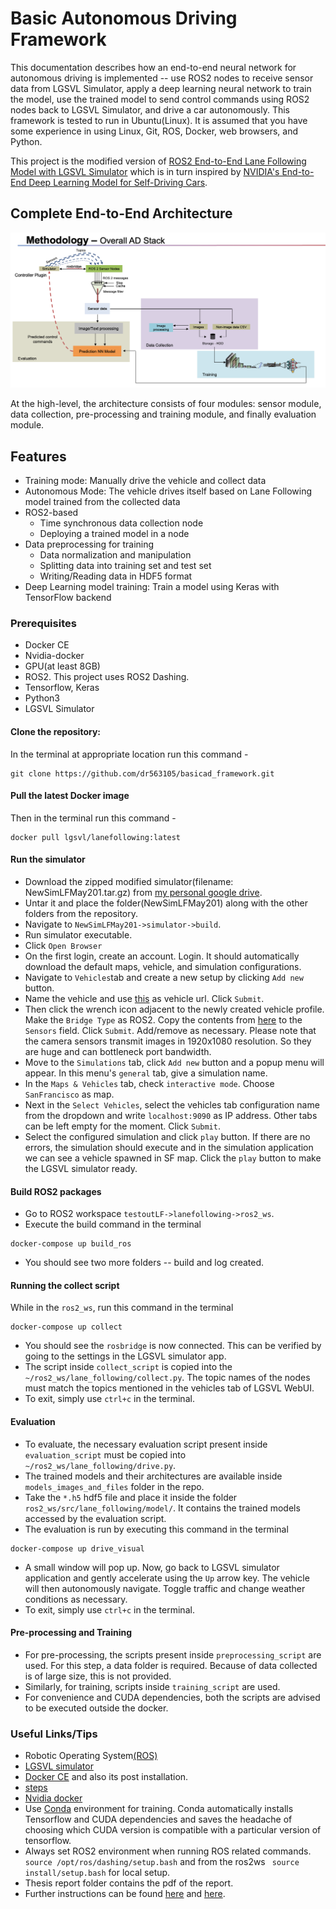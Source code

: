 # Basic Autonomous Driving Framework
This documentation describes how an end-to-end neural network for autonomous driving is
implemented -- use ROS2 nodes to receive sensor data from LGSVL Simulator,
apply a deep learning neural network to train the model, use the trained model to send
control commands using ROS2 nodes back to LGSVL Simulator, and drive a car autonomously. This framework
is tested to run in Ubuntu(Linux). It is assumed that you have some experience in using
Linux, Git, ROS, Docker, web browsers, and Python.

This project is the modified version of [ROS2 End-to-End Lane Following Model with LGSVL
Simulator](https://www.lgsvlsimulator.com/docs/lane-following/) which is in turn inspired by [NVIDIA's
End-to-End Deep Learning Model for Self-Driving
Cars](https://developer.nvidia.com/blog/deep-learning-self-driving-cars/).

## Complete End-to-End Architecture
![here](https://github.com/dr563105/basicad_framework/blob/main/autonomous_driving_framework_architecture.png)

At the high-level, the architecture consists of four modules: sensor module, data collection,
pre-processing and training module, and finally evaluation module. 

## Features
* Training mode: Manually drive the vehicle and collect data
*  Autonomous Mode: The vehicle drives itself based on Lane Following model trained from the collected data
* ROS2-based
    * Time synchronous data collection node
    * Deploying a trained model in a node
* Data preprocessing for training
    * Data normalization and manipulation
    * Splitting data into training set and test set
    * Writing/Reading data in HDF5 format
* Deep Learning model training: Train a model using Keras with TensorFlow backend

### Prerequisites
* Docker CE
* Nvidia-docker
* GPU(at least 8GB)
* ROS2. This project uses ROS2 Dashing.
* Tensorflow, Keras
* Python3
* LGSVL Simulator


#### Clone the repository:
In the terminal at appropriate location run this command - 
```
git clone https://github.com/dr563105/basicad_framework.git
```
#### Pull the latest Docker image
Then in the terminal run this command -
```
docker pull lgsvl/lanefollowing:latest
```
#### Run the simulator
* Download the zipped modified simulator(filename: NewSimLFMay201.tar.gz) from [my personal google
drive](https://drive.google.com/file/d/14uIQBWeLkpzo5qYN1Thi1ka_OnYPITTC/view?usp=sharing). 
* Untar it and place the folder(NewSimLFMay201) along with the other folders from the repository.
* Navigate to `NewSimLFMay201->simulator->build`.
* Run simulator executable.
* Click `Open Browser`
* On the first login, create an account. Login. It should automatically download the
  default maps, vehicle, and simulation configurations.
* Navigate to `Vehicles`tab and create a new setup by clicking `Add new` button.
* Name the vehicle and use
  [this](https://assets.lgsvlsimulator.com/4eb6f2f8c293b00c4fed413a844cf3e4ffe7015d/vehicle_Jaguar2015XE)
  as vehicle url. Click `Submit`.
* Then click the wrench icon adjacent to the newly created vehicle profile. Make the
  `Bridge Type` as ROS2. Copy the contents from [here](https://github.com/dr563105/basicad_framework/blob/main/sensor_parameters.json) to the `Sensors` field. Click
  `Submit`. Add/remove as necessary. Please note that the camera sensors transmit images
  in 1920x1080 resolution. So they are huge and can bottleneck port bandwidth.
* Move to the `Simulations` tab, click `Add new` button and a popup menu will appear. In
  this menu's `general` tab, give a simulation name. 
* In the `Maps & Vehicles` tab, check `interactive mode`. Choose `SanFrancisco` as map.
* Next in the `Select Vehicles`, select the vehicles tab configuration name from the dropdown and write `localhost:9090` as IP address.
Other tabs can be left empty for the moment. Click `Submit`. 
* Select the configured simulation and click `play` button. If there are no errors, the
  simulation should execute and in the simulation application we can see a vehicle spawned
  in SF map. Click the `play` button to make the LGSVL simulator ready.

#### Build ROS2 packages
* Go to ROS2 workspace `testoutLF->lanefollowing->ros2_ws`.
* Execute the build command in the terminal
```
docker-compose up build_ros
```
* You should see two more folders -- build and log created. 

#### Running the collect script
While in the `ros2_ws`, run this command in the terminal
```
docker-compose up collect
```
* You should see the `rosbridge` is now connected. This can be verified by going to the
  settings in the LGSVL simulator app.
* The script inside `collect_script` is copied into the `~/ros2_ws/lane_following/collect.py`. The topic names of
  the nodes must match the topics mentioned in the vehicles tab of LGSVL WebUI.
* To exit, simply use `ctrl+c` in the terminal.
 
#### Evaluation
* To evaluate, the necessary evaluation script present inside `evaluation_script` must be
copied into `~/ros2_ws/lane_following/drive.py`.
* The trained models and their architectures are available inside `models_images_and_files` folder in
the repo. 
* Take the `*.h5` hdf5 file and place it inside the folder `ros2_ws/src/lane_following/model/`. It contains the trained models accessed by
the evaluation script. 
* The evaluation is run by executing this command in the terminal
```
docker-compose up drive_visual
```
* A small window will pop up. Now, go back to LGSVL simulator application and gently
  accelerate using the `Up` arrow key. The vehicle will then autonomously navigate. Toggle
  traffic and change weather conditions as necessary. 
* To exit, simply use `ctrl+c` in the terminal.

#### Pre-processing and Training
* For pre-processing, the scripts present inside `preprocessing_script` are used. For this
  step,  a data folder is required. Because of data collected is of large size, this is
  not provided.
* Similarly, for training, scripts inside `training_script` are used. 
* For convenience and CUDA dependencies, both the scripts are advised to be executed
  outside the docker. 

### Useful Links/Tips
* Robotic Operating System[(ROS)](https://www.ros.org/about-ros/)
* [LGSVL simulator](https://www.lgsvlsimulator.com/)  
* [Docker CE](https://docs.docker.com/engine/install/ubuntu/) and also its post installation.
* [steps](https://docs.docker.com/engine/install/linux-postinstall/)
* [Nvidia docker](https://github.com/NVIDIA/nvidia-docker)
* Use [Conda](https://www.anaconda.com/products/individual) environment for training.
  Conda automatically installs Tensorflow and CUDA dependencies and saves the headache of
  choosing which CUDA version is compatible with a particular version of tensorflow. 
* Always set ROS2 environment when running ROS related commands. `source
  /opt/ros/dashing/setup.bash` and from the ros2ws ` source install/setup.bash` for local
  setup.
* Thesis report folder contains the pdf of the report.
* Further instructions can be found [here](https://www.lgsvlsimulator.com/docs/create-ros2-ad-stack/) 
and [here](https://www.lgsvlsimulator.com/docs/lane-following/).
